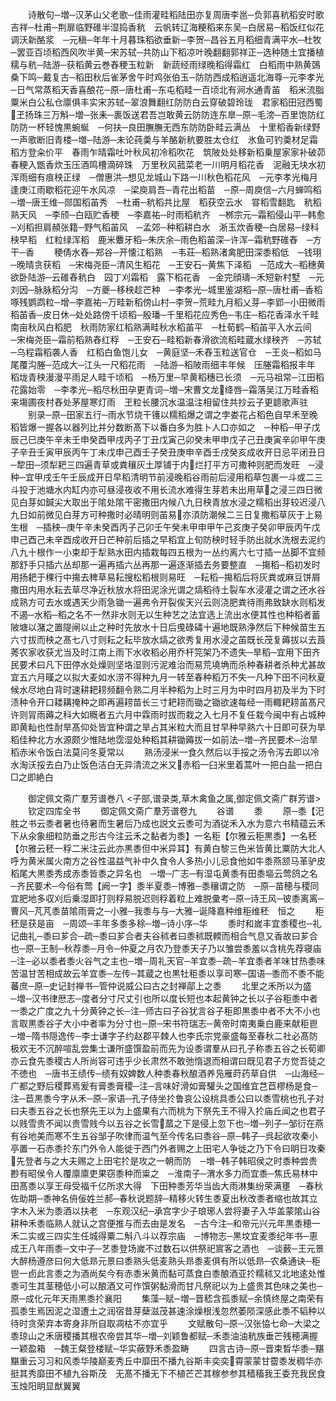 <!-- { "loadSidebar": true } -->
　　诗散句─増─汉茅山父老歌─佳雨灌畦稻陆田亦复周唐李邕─负郭喜秔稻安时歌吉祥─杜甫─荆扉临野碓半湿捣香秔　云帆转辽海粳稻来东吴─白居易─稻饭红似花调沃新酪浆　─元稹─年年十月暮珠稻欲垂新─李贺─昌谷五月稻细青满平水─杜牧─罢亚百顷稻西风吹半黄─宋苏轼─共防山下稻凉叶晚翻翻郭祥正─选种随土宜播植穤与秔─陆游─获稻黄云巻舂稉玉粒新　新蔬经雨绿晚稻得霜红　白稻雨中熟黄鵶桑下鸣─戴复古─稻田秋后雀茅舍午时鸡张伯玉─防防西成稻逍遥北海尊─元李孝光─日气常蒸稻天香喜酿花─原─唐杜甫─东屯稻畦一百顷北有涧水通青苖　稻米流脂粟米白公私仓廪俱丰实宋苏轼─翠浪舞翻红防防白云穿破碧玲珑　君家稻田冠西蜀玊扬珠三万斛─増─张耒─裹饭送君吾岂敢黄云防防连东臯─原─毛滂─百里饱防红防防一杯轻愧黒蜿蜒　─何扶─良田膴膴无西东防防卧畦云满丛　十里稻香新绿野一声歌断旧青楼─増─陆游─未论莼羮与羊酪新秔要胜太仓红　氷鱼可钓羮材足霜稻方登籴价平　春雨乍晴霜吐叶秋风初冷稻吹花　筑陂处处移新稻乗屋家家补破茆　春粳入甑香炊玉压酒鸣槽滴碎珠　万里秋风菰菜老一川明月稻花香　泥融无块水初浑雨细有痕秧正绿　─僧惠洪─想见龙城山下路一川秋色稻花风　─元李孝光梅月逢庚江雨歇稻花迎午水风凉　─梁庾肩吾─青花出稻苗　─原─周庾信─六月蝉鸣稻　─増─唐王维─郧国稻苖秀　─杜甫─秔稻共比屋　稻获空云水　甞稻雪翻匙　秔稻熟天风　─李颀─白瓯贮香稉　─李嘉祐─时雨稻秔齐　─桞宗元─霜稻侵山平─韩愈─刈稻担肩頳张籍─野气稻苖风　─孟郊─种稻耕白水　淅玉炊香稉─白居易─绿科秧早稻　红粒绿浑稻　鹿米麞牙稻─朱庆余─雨色稻苖深─许浑─霜秔野碓舂　─方干─香
　　稉倩水舂─郑谷─开懐江稻熟　─韦荘─稻熟渚禽肥田深黍稻低　─钱珝─晚晴贪获稻　─宋梅尧臣─清风生稻花　─王安石─黄焦下泽稻　─范成大─稻穗黄欲卧陆游─云碓舂秔白　园丁刈霜稻　露下稻花香　─金完顔璹─禾短新村墅　─元刘因─脉脉稻分沟　─方夔─移秧趁芒种　─李孝光─城里鉴湖稻─原─唐杜甫─香稻啄残鹦鹉粒─增─李嘉祐─万畦新稻傍山村─李贺─荒畦九月稻乂芽─李郢─小田微雨稻苖香─皮日休─处处路傍千顷稻─殷璠─千里稻花应秀色─韦庄─稻花香泽水千畦　南亩秋风白稻肥　秋雨防家红稻熟满畦秋水稻苖平　─杜荀鹤─稻苖平入水云间　─宋梅尧臣─霜前稻熟舂红稃　─王安石─畦稻新春滑欲流稻畦蔵水绿秧齐　─苏轼─乌程霜稻袭人香　红稻白鱼饱儿女　─黄庭坚─禾舂玉粒送官仓　─王炎─稻如马尾覆沟塍─范成大─江头一尺稻花雨　─陆游─稻陂雨细丰年候　压塍霜稻报丰年　稻垅青秧漫漫平雨足人畦千顷稻　─杨万里─早黄稻穗已长须　─元马祖常─江田稻花露始零　─李孝光─稻尽秋田孕更青词─増─宋曹文龙绛唇─霜落吴江万畦香稻来塲圃夜村舂处茅屋寒灯雨　玊粒长腰沉水温温注相留住共抄云子更聼歌声驻
　　别录─原─田家五行─雨水节烧干镬以糯稻爆之谓之孛娄花占稻色自早禾至晚稻皆爆一握各以器列比并分数断髙下以番白多为胜卜人口亦如之　─种稻─甲子戊辰己巳庚午辛未壬申癸酉甲戌丙子丁丑戊寅己卯癸未甲申戊子己丑庚寅辛卯甲午庚子辛丑壬寅甲辰丙午丁未戊申己酉壬子癸丑庚申辛酉壬戌癸亥成收开日忌平闭丑日　─犂田─须犁耙三四遍青草或粪穰灰土厚铺于内烂打平方可撒种则肥而发旺　─浸种─宜甲戌壬午壬辰成开日早稻清明节前浸晚稻谷雨前后浸用稻草包裹一斗或二三斗投于池塘水内缸内亦可昼浸夜收不用长流水难得生芽若未出用草之浸三四日微见白芽如鍼尖大取出于隂处隂干密撒田内候八九日秧青放水浸之糯稻出芽较迟浸八九日如前微见白芽方可种撒时必晴明则苖易亦湏防潮候二三日复撒稻草灰于上易生根　─插秧─庚午辛未癸酉丙子己卯壬午癸未甲申甲午己亥庚子癸卯甲辰丙午戊申己酉己未辛酉成收开日芒种前后插之早稻宜上旬防秧时轻手防出就水洗根去泥约八九十根作一小束却于犁熟水田内插栽每四五根为一丛约离六七寸插一丛脚不宜频那舒手只插六丛却那一遍再插六丛再那一遍逐渐插去务要整直　─摥稻─稻初发时用扬耙于稞行中摥去稗草易耘搜松稻根则易旺　─耘稻─摥稻后将灰粪或麻豆饼屑撒田内用水耘去草尽净近秋放水将田泥涂光谓之熇稻待土裂车水浸灌之谓之还水谷成熟方可去水或遇天少雨急锄一遍弗令开裂俟天兴云则浇肥粪待雨弗致缺水则稻发不遏─水稻─稻之名不一然非水则无以生种艺之法宜选上流出水便其性也种稻者蓄陂塘以潴之置隄闸以止之种时先放水十日后曵碌碡十遍地既熟浄然后下种候苗生五六寸拔而秧之髙七八寸则耘之耘毕放水熇之欲秀复用水浸之苖既长茂复薅拔以去莨莠农家收获尤当及时江南上雨下水收稻必用乔杆笎架乃不遗失─旱稻─宜用下田齐民要术曰凡下田停水处燥则坚垎湿则污泥难治而易荒墝埆而杀种春耕者杀种尤甚故宜五六月暵之以拟大麦如水涝不得种九月一转至春种稻万不失一凡种下田不问秋夏候水尽地白背时速耕耙耢频翻令熟二月半种稻为上时三月为中时四月初及半为下时渍种令开口耧耩掩种之即再遍耢苗长三寸耙耢而锄之锄欲速每经一雨輙耙耢苖髙尺许则冐雨薅之科大如穊者五六月中霖雨时拔而栽之入七月不复任栽今闽中有占城种即黄籼也性耐旱髙仰处皆宜种谓之旱占其米粒大而且甘早种早熟六十日即可获为旱稻佳种北方水源颇少惟陆地霑湿处种稻其耕锄薅拔一如前法─増─齐民要术─治旱稻赤米令饭白法莫问冬夏常以
　　熟汤浸米一食久然后以手挼之汤令泻去即以冷水淘沃挼去白乃止饭色洁白无异清流之米又赤稻一臼米里着蒿叶一把白盐一把白□之即絶白







　　御定佩文斋广羣芳谱巻八
<子部,谱录类,草木禽鱼之属,御定佩文斋广群芳谱>
　　钦定四库全书
　　御定佩文斋广羣芳谱卷九
　　谷谱
　　黍
　　原─黍【汜胜之书云黍者暑也待暑而生暑后乃成也説文云黍可为酒従禾入水为意六书精蕴云禾下从氽象细粒防垂之形古今注云禾之黏者为黍】一名秬【尔雅云秬黒黍】一名秠【尔雅云秠一稃二米注云此亦黒黍但中米异耳】有黄白黎三色米皆黄比粟防大北人呼为黄米属火南方之谷性温益气补中久食令人多热小儿忌食他如牛黍燕颔马革驴皮稻尾大黒黍秀成赤黍皆黍之异名也　─増─广志─有湿屯黄黍有田黍塸云莺鸽之名　─齐民要术─今俗有莺【阙一字】黍半夏黍─博雅─黍穰谓之防　─原─苗穂与稷同宜肥地多収刈后乗湿即打则稃易脱迟则稃着粒上难脱彚考─原─诗王风─彼黍离离─曹风─芃芃黍苗隂雨膏之─小雅─我黍与与─大雅─诞降嘉种维秬维秠　恒之
　　秬秠是获是亩　─周颂─丰年多黍多稌─増─诗小序─华
　　黍时和嵗丰宜黍稷也─礼记曲礼─黍曰芗合─疏─黍曰芗合者夫谷秫者曰黍秫既輭而相合气息又香故曰芗合也─原─王制─秋荐黍─月令─仲夏之月农乃登黍天子乃以雏尝黍羞以含桃先荐寝庙─注─必以黍者黍火谷气之主也─増─周礼天官─羊宜黍─疏─羊宜黍者羊味甘热黍味苦温甘苦相成故云羊宜黍─左传─其蔵之也黒牡秬黍以享司寒─国语─黍而不黍不能蕃庶─原─史记封禅书─管仲说威公曰古之封禅鄗上之黍
　　北里之禾所以为盛　─増─汉书律厯志─度者分寸尺丈引也所以度长短也本起黄钟之长以子谷秬黍中者一黍之广度之九十分黄钟之长─注─师古曰子谷犹言谷子秬即黒黍中者不大不小也言取黒黍谷子大小中者率为分寸也─原─宋书符瑞志─黄帝时南夷乗白鹿来献秬鬯　─増─隋书隠逸传─李士谦字子约赵郡平棘人也李氏宗党豪盛每至春秋二社必髙防极欢无不沉醉喧乱尝集士谦所盛馔盈前而先为设黍谓羣从曰孔子称黍五谷之长荀卿亦云食先黍稷古人所尚容可违乎少长肃然不敢弛惰退而相谓曰既见君子方觉吾徒之不徳也　─唐书王绩传─绩有奴婢数人种黍春秋酿酒养凫雁莳药草自供　─山海经─广都之野后稷葬焉爰有膏黍膏稷─注─言味好滑如膏驩头之国维宜芑苣樛杨是食─注─苣黒黍今字从禾─原─家语─孔子侍坐扵鲁哀公设桃具黍公曰以黍雪桃也孔子对曰夫黍五谷之长也祭先王以为上盛果有六而桃为下祭先王不得入扵庙丘闻之也君子以贱雪贵不闻以贵雪贱今以五谷之长雪蓏之下是侵上忽下也─増─列子─邹衍在燕有谷地美而寒不生五谷邹子吹律而温气至今传名曰黍谷─原─韩子─呉起欲攻秦小亭置一石赤黍扵东门外令人能徙于西门外者赐之上田宅人争徙之乃下令曰眀日攻秦先登者与之大夫赐之上田宅扵是攻之一朝而防　─増─韩子韩昭侯之时黍种尝贵尠有昭侯令人覆廪廪吏果窃黍种而粜之　─淮南子─渭水多力而宜黍─焦氏易林中田髙黍以享王母受福千亿所求大得　下田种黍芳华当齿大雨淋集纷荣满壅　─春秋佐助期─黍神名侜佞姓兰郝─春秋说题辞─精移火转生黍夏出秋改黍者缩也故其立字木入米为黍酒以扶老　─东观汉纪─承宫字少子琅琊人尝将妻子入华盖蒙隂山谷耕种禾黍临熟人就认之宫便推与而去由是发名　─古今注─和帝元兴元年黒黍穂一禾二实或三四实生任城得粟二斛八斗以荐宗庙　─博物志─黒坟宜麦黍纪年书─恵成王八年雨黍─文中子─艺黍登场嵗不过数石以供祭祀賔客之酒也　─谈薮─王元景大醉杨遵彦曰何大低昻元景曰黍熟头低麦熟头昻黍麦俱有所以低昻─农桑通诀─秬鬯一卣此言黍之为酒尚矣今有赤黍米黄而黏可蒸食白黍酿酒亚扵糯秫又北地逺处惟黍可生其茎穂低小可以酿酒又可作馔粥黏滑而甘凡祭祀以为上盛贵其色味之美也─原─成化元年天雨黒黍扵襄阳
　　集藻─赋─増─晋嵇含孤黍赋─余慎终屋之南荣有孤黍生焉因泥之湿遭土之润宿昔芽蘖滋茂甚速涂燥根浅忽然萎陨深感此黍不韬种以待时贪荣弃本寄身非所自取凋枯不亦宜乎
　　文赋散句─原─汉张恊七命─大梁之黍琼山之禾唐稷播其根农帝尝其华─増─刘颖鲁都赋─禾黍油油秔族垂芒残穂满握一颖盈箱　─魏王粲登楼赋─华实蔽野禾黍盈畴
　　四言古诗─原─晋束晳华黍─黮黮重云习习和风黍华陵巅麦秀丘中靡田不播九谷斯丰奕奕霄蒙蒙甘霤黍发稠华亦挺其秀靡田不植九谷斯茂　无髙不播无下不植芒芒其稼参参其穑稸我王委充我民食玉烛阳眀显猷翼翼
